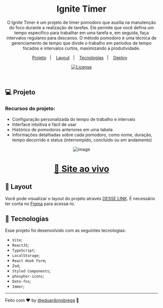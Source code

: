<h1 align="center">Ignite Timer</h1>

<p align="center">
O Ignite Timer é um projeto de timer pomodoro que auxilia na manutenção do foco durante a realização de tarefas. Ele permite que você defina um tempo específico para trabalhar em uma tarefa e, em seguida, faça intervalos regulares para descanso. O método pomodoro é uma técnica de gerenciamento de tempo que divide o trabalho em períodos de tempo focados e intervalos curtos, maximizando a produtividade.
</p>



<p align="center">
  <a href="#-projeto">Projeto</a>&nbsp;&nbsp;&nbsp;|&nbsp;&nbsp;&nbsp;
  <a href="#-layout">Layout</a>&nbsp;&nbsp;&nbsp;|&nbsp;&nbsp;&nbsp;
  <a href="#-tecnologias">Tecnologias</a>&nbsp;&nbsp;&nbsp;|&nbsp;&nbsp;&nbsp;
  <a href="https://timer.bohr.io/">Deploy</a>&nbsp;&nbsp;&nbsp;
</p>

<p align="center">
  <a href="https://choosealicense.com/licenses/mit/"><img alt="License" src="https://img.shields.io/static/v1?label=license&message=MIT&color=49AA26&labelColor=000000"></a>
</p>

<br>



## 💻 Projeto
### Recursos do projeto:

- Configuração personalizada do tempo de trabalho e intervalo
- Interface intuitiva e fácil de usar
- Histórico de pomodoros anteriores em uma tabela
- Informações detalhadas sobre cada pomodoro, como nome, duração, tempo decorrido e status (interrompido, concluído ou em andamento)

<div align="center">

![image](https://github.com/eduardonobrega/ignite-timer/assets/87456011/9e345390-5b61-4d60-a49e-4086237d687c)

</div>


<div align="center">

  <h1><a href="https://timer.bohr.io/">👾 Site ao vivo</a></h1> 

</div>


## 🔖 Layout

Você pode visualizar o layout do projeto através [DESSE LINK](https://www.figma.com/community/file/1127351821076435124). É necessário ter conta no [Figma](https://figma.com) para acessá-lo.


## 🚀 Tecnologias

Esse projeto foi desenvolvido com as seguintes tecnologias:
- `Vite`;
- `ReactJS`;
- `TypeScript`;
- `LocalStorage`;
- `React Hook Form`;
- `Zod`;
- `Styled Components`;
- `phosphor-icons`;
- `Date-fns`;
- `Immer`;


---
Feito com ♥ by [@eduardonobrega](https://www.linkedin.com/in/eduardo-nunes-nobrega/) :wave: 
